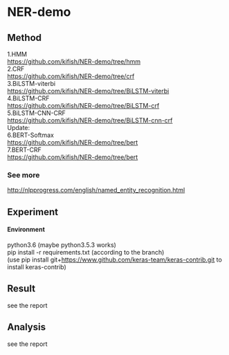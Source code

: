 # NER-demo



## Method
1.HMM  
https://github.com/kifish/NER-demo/tree/hmm  
2.CRF  
https://github.com/kifish/NER-demo/tree/crf  
3.BiLSTM-viterbi  
https://github.com/kifish/NER-demo/tree/BiLSTM-viterbi  
4.BiLSTM-CRF  
https://github.com/kifish/NER-demo/tree/BiLSTM-crf  
5.BiLSTM-CNN-CRF   
https://github.com/kifish/NER-demo/tree/BiLSTM-cnn-crf  
Update:        
6.BERT-Softmax               
https://github.com/kifish/NER-demo/tree/bert         
7.BERT-CRF              
https://github.com/kifish/NER-demo/tree/bert


### See more
http://nlpprogress.com/english/named_entity_recognition.html


## Experiment
#### Environment
python3.6 (maybe python3.5.3 works)      
pip install -r requirements.txt (according to the branch)      
(use pip install git+https://www.github.com/keras-team/keras-contrib.git to install keras-contrib)     

## Result
see the report


## Analysis
see the report
